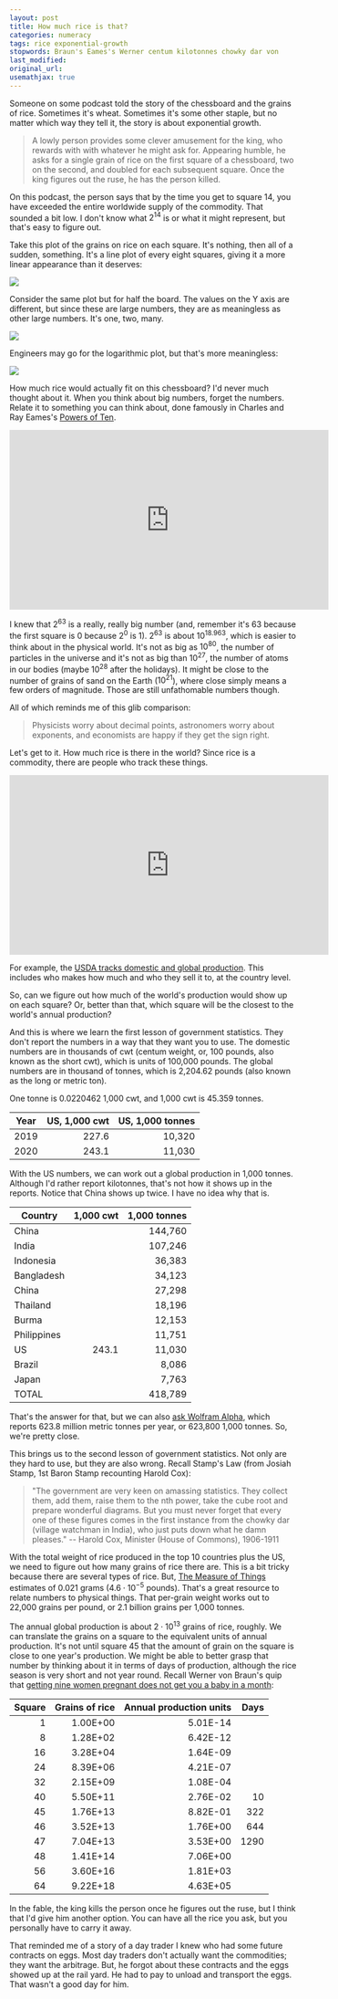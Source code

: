 ```yaml
---
layout: post
title: How much rice is that?
categories: numeracy
tags: rice exponential-growth
stopwords: Braun's Eames's Werner centum kilotonnes chowky dar von
last_modified:
original_url:
usemathjax: true
---
```


Someone on some podcast told the story of the chessboard and the grains of rice. Sometimes it's wheat. Sometimes it's some other staple, but no matter which way they tell it, the story is about  exponential growth.

<!--more-->

> A lowly person provides some clever amusement for the king, who rewards with with whatever he might ask for. Appearing humble, he asks for a single grain of rice on the first square of a chessboard, two on the second, and doubled for each subsequent square. Once the king figures out the ruse, he has the person killed.

On this podcast, the person says that by the time you get to square 14, you have exceeded the entire worldwide supply of the commodity. That sounded a bit low. I don't know what $2^{14}$ is or what it might represent, but that's easy to figure out.

Take this plot of the grains on rice on each square. It's nothing, then all of a sudden, something. It's a line plot of every eight squares, giving it a more linear appearance than it deserves:

![](/images/rice/64-squares.png)

Consider the same plot but for half the board. The values on the Y axis are different, but since these are large numbers, they are as meaningless as other large numbers. It's one, two, many.

![](/images/rice/32-squares.png)

Engineers may go for the logarithmic plot, but that's more meaningless:

![](/images/rice/log.png)

How much rice would actually fit on this chessboard? I'd never much thought about it. When you think about big numbers, forget the numbers. Relate it to something you can think about, done famously in Charles and Ray Eames's [Powers of Ten](https://www.youtube.com/embed/0fKBhvDjuy0).

<div class="youtube">
<iframe width="560" height="315" src="https://www.youtube.com/embed/0fKBhvDjuy0" title="YouTube video player" frameborder="0" allow="accelerometer; autoplay; clipboard-write; encrypted-media; gyroscope; picture-in-picture" allowfullscreen></iframe>
</div>

I knew that $2^{63}$ is a really, really big number (and, remember it's 63 because the first square is 0 because $2^{0}$ is $1$). $2^{63}$ is about $10^{18.963}$, which is easier to think about in the physical world. It's not as big as $10^{80}$, the number of particles in the universe and it's not as big than $10^{27}$, the number of atoms in our bodies (maybe $10^{28}$ after the holidays). It might be close to the number of grains of sand on the Earth ($10^{21}$), where close simply means a few orders of magnitude. Those are still unfathomable numbers though.

All of which reminds me of this glib comparison:

> Physicists worry about decimal points, astronomers worry about exponents, and economists are happy if they get the sign right.

Let's get to it. How much rice is there in the world? Since rice is a commodity, there are people who track these things.

<div class="youtube">
<iframe width="560" height="315" src="https://www.youtube.com/embed/ySxHud7abko" title="YouTube video player" frameborder="0" allow="accelerometer; autoplay; clipboard-write; encrypted-media; gyroscope; picture-in-picture" allowfullscreen></iframe>
</div>

For example, the [USDA tracks domestic and global production](https://www.ers.usda.gov/data-products/rice-yearbook/). This includes who makes how much and who they sell it to, at the country level.

So, can we figure out how much of the world's production would show up on each square? Or, better than that, which square will be the closest to the world's annual production?

And this is where we learn the first lesson of government statistics. They don't report the numbers in a way that they want you to use. The domestic numbers are in thousands of cwt (centum weight, or, 100 pounds, also known as the short cwt), which is units of 100,000 pounds. The global numbers are in thousand of tonnes, which is 2,204.62 pounds (also known as the long or metric ton).

One tonne is 0.0220462 1,000 cwt, and 1,000 cwt is 45.359 tonnes.


| Year | US, 1,000 cwt  | US, 1,000 tonnes |
|------|---------------:|-----------------:|
| 2019 | 227.6          | 10,320           |
| 2020 | 243.1          | 11,030           |


With the US numbers, we can work out a global production in 1,000 tonnes. Although I'd rather report kilotonnes, that's not how it shows up in the reports. Notice that China shows up twice. I have no idea why that is.

| Country     | 1,000 cwt | 1,000 tonnes  |
|-------------|----------:|--------------:|
| China       |           |       144,760 |
| India       |           |       107,246 |
| Indonesia   |           |        36,383 |
| Bangladesh  |           |        34,123 |
| China       |           |        27,298 |
| Thailand    |           |        18,196 |
| Burma       |           |        12,153 |
| Philippines |           |        11,751 |
| US          | 243.1     |        11,030 |
| Brazil      |           |         8,086 |
| Japan       |           |         7,763 |
| TOTAL       |           |       418,789 |

That's the answer for that, but we can also [ask Wolfram Alpha](https://www.wolframalpha.com/input/?i=annual+production+of+rice+in+tonnes), which reports 623.8 million metric tonnes per year, or 623,800 1,000 tonnes. So, we're pretty close.

This brings us to the second lesson of government statistics. Not only are they hard to use, but they are also wrong. Recall Stamp's Law (from Josiah Stamp, 1st Baron Stamp recounting Harold Cox):

> "The government are very keen on amassing statistics. They collect them, add them, raise them to the nth power, take the cube root and prepare wonderful diagrams. But you must never forget that every one of these figures comes in the first instance from the chowky dar (village watchman in India), who just puts down what he damn pleases." -- Harold Cox, Minister (House of Commons), 1906-1911

With the total weight of rice produced in the top 10 countries plus the US, we need to figure out how many grains of rice there are. This is a bit tricky because there are several types of rice. But, [The Measure of Things](https://www.themeasureofthings.com/results.php?comp=weight&unit=gms&amt=0.021) estimates of 0.021 grams ($4.6 \cdot 10^{-5}$ pounds). That's a great resource to relate numbers to physical things. That per-grain weight works out to 22,000 grains per pound, or 2.1 billion grains per 1,000 tonnes.

The annual global production is about $2 \cdot 10^{13}$ grains of rice, roughly. We can translate the grains on a square to the equivalent units of annual production. It's not until square 45 that the amount of grain on the square is close to one year's production. We might be able to better grasp that number by thinking about it in terms of days of production, although the rice season is very short and not year round. Recall Werner von Braun's quip that [getting nine women pregnant does not get you a baby in a month](https://quotefancy.com/quote/1105018/Wernher-von-Braun-Crash-programs-fail-because-they-are-based-on-theory-that-with-nine):

| Square  | Grains of rice | Annual production units | Days |
|--------:|---------------:|------------------------:|-----:|
|  1      | 1.00E+00       | 5.01E-14                |      |
|  8      | 1.28E+02       | 6.42E-12                |      |
| 16      | 3.28E+04       | 1.64E-09                |      |
| 24      | 8.39E+06       | 4.21E-07                |      |
| 32      | 2.15E+09       | 1.08E-04                |      |
| 40      | 5.50E+11       | 2.76E-02                |   10 |
| 45      | 1.76E+13       | 8.82E-01                |  322 |
| 46      | 3.52E+13       | 1.76E+00                |  644 |
| 47      | 7.04E+13       | 3.53E+00                | 1290 |
| 48      | 1.41E+14       | 7.06E+00                |      |
| 56      | 3.60E+16       | 1.81E+03                |      |
| 64      | 9.22E+18       | 4.63E+05                |      |

In the fable, the king kills the person once he figures out the ruse, but I think that I'd give him another option. You can have all the rice you ask, but you personally have to carry it away.

That reminded me of a story of a day trader I knew who had some future contracts on eggs. Most day traders don't actually want the commodities; they want the arbitrage. But, he forgot about these contracts and the eggs showed up at the rail yard. He had to pay to unload and transport the eggs. That wasn't a good day for him.
